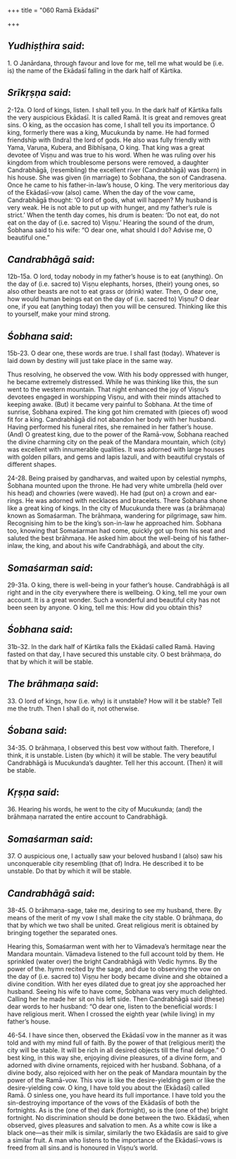 +++
title = "060 Ramā Ekādaśī"

+++
 

## *Yudhiṣṭhira said*:

1\. O Janārdana, through favour and love for me, tell me what would be (i.e. is) the name of the Ekādaśī falling in the dark half of Kārtika.

## *Srīkṛṣṇa said*:

2-12a. O lord of kings, listen. I shall tell you. In the dark half of Kārtika falls the very auspicious Ekādaśī. It is called Ramā. It is great and removes great sins. O king, as the occasion has come, I shall tell you its importance. O king, formerly there was a king, Mucukunda by name. He had formed friendship with (Indra) the lord of gods. He also was fully friendly with Yama, Varuṇa, Kubera, and Bibhīṣaṇa, O king. That king was a great devotee of Viṣṇu and was true to his word. When he was ruling over his kingdom from which troublesome persons were removed, a daughter Candrabhāgā, (resembling) the excellent river (Candrabhāgā) was (born) in his house. She was given (in marriage) to Śobhana, the son of Candrasena. Once he came to his father-in-law’s house, O king. The very meritorious day of the Ekādaśī-vow (also) came. When the day of the vow came, Candrabhāgā thought: ‘O lord of gods, what will happen? My husband is very weak. He is not able to put up with hunger, and my father’s rule is strict.’ When the tenth day comes, his drum is beaten: ‘Do not eat, do not eat on the day of (i.e. sacred to) Viṣṇu.’ Hearing the sound of the drum, Śobhana said to his wife: “O dear one, what should I do? Advise me, O beautiful one.”

## *Candrabhāgā said*:

12b-15a. O lord, today nobody in my father’s house is to eat (anything). On the day of (i.e. sacred to) Viṣṇu elephants, horses, (their) young ones, so also other beasts are not to eat grass or (drink) water. Then, O dear one, how would human beings eat on the day of (i.e. sacred to) Viṣṇu? O dear one, if you eat (anything today) then you will be censured. Thinking like this to yourself, make your mind strong.

## *Śobhana said*:

15b-23. O dear one, these words are true. I shall fast (today). Whatever is laid down by destiny will just take place in the same way.

Thus resolving, he observed the vow. With his body oppressed with hunger, he became extremely distressed. While he was thinking like this, the sun went to the western mountain. That night enhanced the joy of Viṣṇu’s devotees engaged in worshipping Viṣṇu, and with their minds attached to keeping awake. (But) it became very painful to Śobhana. At the time of sunrise, Śobhana expired. The king got him cremated with (pieces of) wood fit for a king. Candrabhāgā did not abandon her body with her husband. Having performed his funeral rites, she remained in her father’s house. (And) O greatest king, due to the power of the Ramā-vow, Śobhana reached the divine charming city on the peak of the Mandara mountain, which (city) was excellent with innumerable qualities. It was adorned with large houses with golden pillars, and gems and lapis lazuli, and with beautiful crystals of different shapes.

24-28. Being praised by gandharvas, and waited upon by celestial nymphs, Śobhana mounted upon the throne. He had very white umbrella (held over his head) and chowries (were waved). He had (put on) a crown and ear-rings. He was adorned with necklaces and bracelets. There Śobhana shone like a great king of kings. In the city of Mucukunda there was (a brāhmaṇa) known as Somaśarman. The brāhmaṇa, wandering for pilgrimage, saw him. Recognising him to be the king’s son-in-law he approached him. Śobhana too, knowing that Somaśarman had come, quickly got up from his seat and saluted the best brāhmaṇa. He asked him about the well-being of his father-inlaw, the king, and about his wife Candrabhāgā, and about the city.

## *Somaśarman said*:

29-31a. O king, there is well-being in your father’s house. Candrabhāgā is all right and in the city everywhere there is wellbeing. O king, tell me your own account. It is a great wonder. Such a wonderful and beautiful city has not been seen by anyone. O king, tell me this: How did you obtain this?

## *Śobhana said*:

31b-32. In the dark half of Kārtika falls the Ekādaśī called Ramā. Having fasted on that day, I have secured this unstable city. O best brāhmaṇa, do that by which it will be stable.

## *The brāhmaṇa said*:

33\. O lord of kings, how (i.e. why) is it unstable? How will it be stable? Tell me the truth. Then I shall do it, not otherwise.

## *Śobana said*:

34-35. O brāhmaṇa, I observed this best vow without faith. Therefore, I think, it is unstable. Listen (by which) it will be stable. The very beautiful Candrabhāgā is Mucukunda’s daughter. Tell her this account. (Then) it will be stable.

## *Kṛṣṇa said*:

36\. Hearing his words, he went to the city of Mucukunda; (and) the brāhmaṇa narrated the entire account to Candrabhāgā.

## *Somaśarman said*:

37\. O auspicious one, I actually saw your beloved husband I (also) saw his unconquerable city resembling (that of) Indra. He described it to be unstable. Do that by which it will be stable.

## *Candrabhāgā said*:

38-45. O brāhmaṇa-sage, take me, desiring to see my husband, there. By means of the merit of my vow I shall make the city stable. O brāhmaṇa, do that by which we two shall be united. Great religious merit is obtained by bringing together the separated ones.

Hearing this, Somaśarman went with her to Vāmadeva’s hermitage near the Mandara mountain. Vāmadeva listened to the full account told by them. He sprinkled (water over) the bright Candrabhāgā with Vedic hymns. By the power of the. hymn recited by the sage, and due to observing the vow on the day of (i.e. sacred to) Viṣṇu her body became divine and she obtained a divine condition. With her eyes dilated due to great joy she approached her husband. Seeing his wife to have come, Śobhana was very much delighted. Calling her he made her sit on his left side. Then Candrabhāgā said (these) dear words to her husband: “O dear one, listen to the beneficial words: I have religious merit. When I crossed the eighth year (while living) in my father’s house.

46-54. I have since then, observed the Ekādaśī vow in the manner as it was told and with my mind full of faith. By the power of that (religious merit) the city will be stable. It will be rich in all desired objects till the final deluge.” O best king, in this way she, enjoying divine pleasures, of a divine form, and adorned with divine ornaments, rejoiced with her husband. Śobhana, of a divine body, also rejoiced with her on the peak of Mandara mountain by the power of the Ramā-vow. This vow is like the desire-yielding gem or like the desire-yielding cow. O king, I have told you about the (Ekādaśī) called Ramā. O sinless one, you have heard its full importance. I have told you the sin-destroying importance of the vows of the Ekādaśīs of both the fortnights. As is the (one of the) dark (fortnight), so is the (one of the) bright fortnight. No discrimination should be done between the two. Ekādaśī, when observed, gives pleasures and salvation to men. As a white cow is like a black one—as their milk is similar, similarly the two Ekādaśīs are said to give a similar fruit. A man who listens to the importance of the Ekādaśī-vows is freed from all sins.and is honoured in Viṣṇu’s world.


